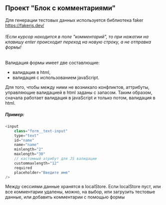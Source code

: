 ## Проект "Блок с комментариями"

Для генерации тестовых данных используется библиотека faker
https://fakerjs.dev/

###### !Если курсор находится в поле "комментарий", то при нажатии на клавишу enter происходит переход на новую строку, а не отправка формы!

Валидация формы имеет две составлющие:

- валидация в html,
- валидация с использованием javaScript.

Для того, чтобы между ними не возникало конфликтов, аттрибуты,
управляющие валидацией в html заданы с запасом. Таким образом, сначала работает валидация в
javaScript и только потом, валидация в html.

##### Пример:

```javascript
<input
	class="form__text-input"
	type="text"
	id="name"
	name="name"
	minlength="2"
	maxlength="30"
	// кастомный атрибут для JS валидации
	custommaxlength="12"
	required
	placeholder="Введите имя"
/>
```

Между сессиями данные хранятся в localStore. Если localStore пуст, или все комментарии удалены, можно, на выбор, или загрузить тестовые данные, или добавить комментарии с помощью формы
